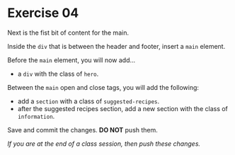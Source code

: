 # Exercise 04

Next is the fist bit of content for the main.

Inside the `div` that is between the header and footer, insert a `main` element.

Before the `main` element, you will now add...
- a `div` with the class of `hero`.

Between the `main` open and close tags, you will add the following:

- add a `section` with a class of `suggested-recipes`.
- after the suggested recipes section, add a new section with the class of `information`.

Save and commit the changes. **DO NOT** push them.

*If you are at the end of a class session, then push these changes.*


